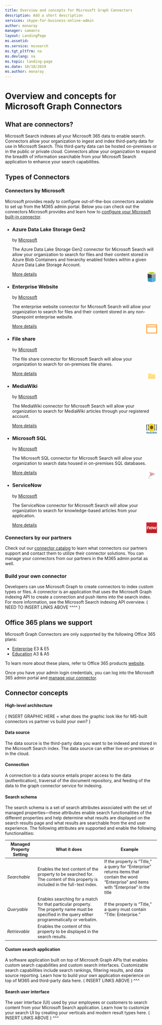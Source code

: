 ```yaml
---
title: Overview and concepts for Microsoft Graph Connectors
description: Add a short description
services: skype-for-business-online-admin
author: monaray
manager: samanro
layout: LandingPage
ms.assetid: 
ms.service: mssearch
ms.tgt_pltfrm: na
ms.devlang: na
ms.topic: landing-page
ms.date: 10/10/2019
ms.author: monaray
---
```


# Overview and concepts for Microsoft Graph Connectors

## What are connectors? 

Microsoft Search indexes all your Microsoft 365 data to enable search. Connectors allow your organization to ingest and index third-party data for use in Microsoft Search. This third-party data can be hosted on-premises or in the public or private cloud. Connectors allow your organization to expand the breadth of information searchable from your Microsoft Search application to enhance your search capabilities. 


## Types of Connectors

### Connectors by Microsoft
Microsoft provides ready to configure out-of-the-box connectors available to set up from the M365 admin portal. Below you can check out the connectors Microsoft provides and learn how to [configure your Microsoft built-in connector](configure-connector.md).

<ul class="panelContent cardsZ">
    <li>
        <div class="cardSize">
            <div class="cardPadding">
                <div class="card">
                    <div class="cardText">
                        <h3>Azure Data Lake Storage Gen2</h3>
                        <p>by <a href="https://www.microsoft.com">Microsoft</a></p>
                        <p>The Azure Data Lake Storage Gen2 connector for Microsoft Search will allow your organization to search for files and their content stored in Azure Blob Containers and hierarchy enabled folders within a given Azure Data Lake Storage Account.</p>
                        <p><a href=azure-data-lake-connector.md>More details</a> <img src="Azure_Data_Lake_Small.png" alt="ADLS logo" width="35" height="35" align="right"></p>
                    </div>
                </div>
            </div>
        </div>
    </li>
    <li>
        <div class="cardSize">
            <div class="cardPadding">
                <div class="card">
                    <div class="cardText">
                        <h3>Enterprise Website</h3>
                        <p>by <a href="https://www.microsoft.com">Microsoft</a></p>
                        <p>The enterprise website connector for Microsoft Search will allow your organization to search for files and their content stored in any non-Sharepoint enterprise website.</p> <a href=enterprise-web-connector.md>More details</a> <img src="IntranetSites_Small.png" alt="Enterprise Website" width="35" height="35" align="right"></p>
                    </div>
                </div>
            </div>
        </div>
    </li>
    <li>
        <div class="cardSize">
            <div class="cardPadding">
                <div class="card">
                    <div class="cardText">
                        <h3>File share</h3>
                        <p>by <a href="https://www.microsoft.com">Microsoft</a></p>
                        <p>The file share connector for Microsoft Search will allow your organization to search for on-premises file shares.</p>
                        <p><a href=file-share-connector.md>More details</a> <img src="FileConnectorLogo_Small.png" alt="ADLS logo" width="35" height="35" align="right"></p>
                    </div>
                </div>
            </div>
        </div>
    </li>
</ul>
<ul class="panelContent cardsZ">
    <li>
        <div class="cardSize">
            <div class="cardPadding">
                <div class="card">
                    <div class="cardText">
                        <h3>MediaWiki</h3>
                        <p>by <a href="https://www.microsoft.com">Microsoft</a></p>
                        <p>The MediaWiki connector for Microsoft Search will allow your organization to search for MediaWiki articles through your registered account.</p>
                        <p><a href=mediawiki-connector.md>More details</a> <img src="MediaWiki_Small.png" alt="Enterprise Website" width="35" height="35" align="right"></p>
                    </div>
                </div>
            </div>
        </div>
    </li>
    <li>
        <div class="cardSize">
            <div class="cardPadding">
                <div class="card">
                    <div class="cardText">
                        <h3>Microsoft SQL</h3>
                        <p>by <a href="https://www.microsoft.com">Microsoft</a></p>
                        <p>The Microsoft SQL connector for Microsoft Search will allow your organization to search data housed in on-premises SQL databases.</p>
                        <p><a href=MSSQL-connector.md>More details</a> <img src="SqlConnectorLogo_Small.png" alt="Enterprise Website" width="35" height="35" align="right"></p>
                    </div>
                </div>
            </div>
        </div>
    </li>
    <li>
        <div class="cardSize">
            <div class="cardPadding">
                <div class="card">
                    <div class="cardText">
                        <h3>ServiceNow</h3>
                        <p>by <a href="https://www.microsoft.com">Microsoft</a></p>
                        <p>The ServiceNow connector for Microsoft Search will allow your organization to search for knowledge-based articles from your application.</p>
                        <p><a href=servicenow-connector.md>More details</a> <img src="ServiceNow_Small.png" alt="Enterprise Website" width="35" height="35" align="right"></p>
                    </div>
                </div>
            </div>
        </div>
    </li>
</ul>
 

### Connectors by our partners
Check out our [connector catalog](connector-catalog.md) to learn what connectors our partners support and contact them to utilize their connector solutions. You can manage your connectors from our partners in the M365 admin portal as well. 

### Build your own connector
Developers can use Microsoft Graph to create connectors to index custom types or files. A connector is an application that uses the Microsoft Graph indexing API to create a connection and push items into the search index. For more information, see the Microsoft Search indexing API overview.
( NEED TO INSERT LINKS ABOVE ^^^^ )


## Office 365 plans we support
Microsoft Graph Connectors are only supported by the following Office 365 plans:
* [Enterprise](https://www.microsoft.com/en-us/microsoft-365/compare-all-microsoft-365-plans) E3 & E5
* [Education](https://www.microsoft.com/en-us/microsoft-365/academic/compare-office-365-education-plans?activetab=tab:primaryr1) A3 & A5

To learn more about these plans, refer to Office 365 products [website](https://products.office.com/en-us/compare-all-microsoft-office-products-b?&t41437&activetab=tab:primaryr1). 

Once you have your admin login credentials, you can log into the Microsoft 365 admin portal and [manage your connector](manage-connector.md).


## Connector concepts

#### High-level architecture
{ INSERT GRAPHIC HERE = what does the graphic look like for MS-built connectors vs partner vs build your own? } 

#### Data source
The data source is the third-party data you want to be indexed and stored in the Microsoft Search index. The data source can either live on-premises or in the cloud.

#### Connection 
A connection to a data source entails proper access to the data (authentication), traversal of the document repository, and feeding of the data to the graph connector service for indexing. 

#### Search schema 
The search schema is a set of search attributes associated with the set of managed properties—these attributes enable search functionalities of the different properties and help determine what results are displayed on the search results page and what results are searchable from the end user experience. The following attributes are supported and enable the following functionalities:

**Managed Property Setting** | **What it does** | **Example**
--- | --- | ---
*Searchable* | Enables the text content of the property to be searched for. The content of this property is included in the full-text index. | If the property is “Title,” a query for “Enterprise” returns items that contain the word “Enterprise” and items with “Enterprise” in the title
*Queryable* | Enables searching for a match for that particular property. The property name must be specified in the query either programmatically or verbatim. | If the property is “Title,” a query must contain “Title: Enterprise.”
*Retrievable* | Enables the content of this property to be displayed in the search results. | 

#### Custom search application 
A software application built on top of Microsoft Graph APIs that enables custom search capabilities and custom search interfaces. Customizable search capabilities include search rankings, filtering results, and data source reporting. Learn how to build your own application experience on top of M365 and third-party data here. 
( INSERT LINKS ABOVE ) ^^^

#### Search user interface
The user interface (UI) used by your employees or customers to search content from your Microsoft Search application. Learn how to customize your search UI by creating your verticals and modern result types here.
( INSERT LINKS ABOVE ) ^^^

